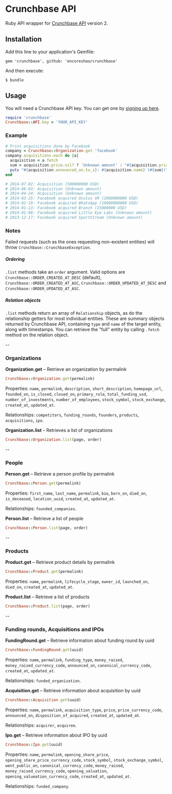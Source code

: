 # Crunchbase API

Ruby API wrapper for [Crunchbase API](https://developer.crunchbase.com/docs) version 2.

## Installation

Add this line to your application's Gemfile:

    gem 'crunchbase', github: 'encoreshao/crunchbase'

And then execute:

    $ bundle

## Usage

You will need a Crunchbase API key. You can get one by [signing up here](https://developer.crunchbase.com).

```ruby
require 'crunchbase'
Crunchbase::API.key = 'YOUR_API_KEY'
```

### Example
```ruby
# Print acquisitions done by Facebook
company = Crunchbase::Organization.get 'facebook'
company.acquisitions.each do |a|
  acquisition = a.fetch
  sum = acquisition.price.nil? ? 'Unknown amount' : "#{acquisition.price} #{acquisition.price_currency_code}"
  puts "#{acquisition.announced_on.to_s}: #{acquisition.name} (#{sum})"
end

# 2014-07-02: Acquisition (500000000 USD)
# 2014-06-03: Acquisition (Unknown amount)
# 2014-04-24: Acquisition (Unknown amount)
# 2014-03-25: Facebook acquired Oculus VR (2000000000 USD)
# 2014-02-19: Facebook acquired WhatsApp (19000000000 USD)
# 2014-01-13: Facebook acquired Branch (15000000 USD)
# 2014-01-08: Facebook acquired Little Eye Labs (Unknown amount)
# 2013-12-17: Facebook acquired SportStream (Unknown amount)
```

### Notes
Failed requests (such as the ones requesting non-existent entities) will throw `Crunchbase::CrunchbaseException`.
##### Ordering
`.list` methods take an `order` argument. Valid options are `Crunchbase::ORDER_CREATED_AT_DESC` (default), `Crunchbase::ORDER_CREATED_AT_ASC`, `Crunchbase::ORDER_UPDATED_AT_DESC` and `Crunchbase::ORDER_UPDATED_AT_ASC`.
##### Relation objects
`.list` methods return an array of `Relationship` objects, as do the relationship getters for most individual entities. These are summary objects returned by Crunchbase API, containing `type` and `name` of the target entity, along with timestamps. You can retrieve the "full" entity by calling `.fetch` method on the relation object.

--

### Organizations

**Organization.get** – Retrieve an organization by permalink
```ruby
Crunchbase::Organization.get(permalink)
```
Properties: `name`, `permalink`, `description`, `short_description`, `homepage_url`, `founded_on`, `is_closed`, `closed_on`, `primary_role`, `total_funding_usd`, `number_of_investments`, `number_of_employees`, `stock_symbol`, `stock_exchange`, `created_at`, `updated_at`.

Relationships: `competitors`, `funding_rounds`, `founders`, `products`, `acquisitions`, `ipo`.


**Organization.list** – Retrieves a list of organizations
```ruby
Crunchbase::Organization.list(page, order)
```
--

### People

**Person.get** – Retrieve a person profile by permalink
```ruby
Crunchbase::Person.get(permalink)
```
Properties: `first_name`, `last_name`, `permalink`, `bio`, `born_on`, `died_on`, `is_deceased`, `location_uuid`, `created_at`, `updated_at`.

Relationships: `founded_companies`.


**Person.list** – Retrieve a list of people
```ruby
Crunchbase::Person.list(page, order)
```
--

### Products

**Product.get** – Retrieve product details by permalink
```ruby
Crunchbase::Product.get(permalink)
```
Properties: `name`, `permalink`, `lifecycle_stage`, `owner_id`, `launched_on`, `died_on`,  `created_at`, `updated_at`.

**Product.list** – Retrieve a list of products
```ruby
Crunchbase::Product.list(page, order)
```
--

### Funding rounds, Acquisitions and IPOs
**FundingRound.get** – Retrieve information about funding round by uuid
```ruby
Crunchbase::FundingRound.get(uuid)
```
Properties: `name`, `permalink`, `funding_type`, `money_raised`, `money_raised_currency_code`,  `announced_on`, `canonical_currency_code`, `created_at`, `updated_at`.

Relationships: `funded_organization`.

**Acquisition.get** – Retrieve information about acquisition by uuid
```ruby
Crunchbase::Acquisition.get(uuid)
```
Properties: `name`, `permalink`, `acquisition_type`, `price`, `price_currency_code`,  `announced_on`, `disposition_of_acquired`, `created_at`, `updated_at`.

Relationships: `acquirer`, `acquiree`.

**Ipo.get** – Retrieve information about IPO by uuid
```ruby
Crunchbase::Ipo.get(uuid)
```
Properties: `name`, `permalink`, `opening_share_price`, `opening_share_price_currency_code`, `stock_symbol`,  `stock_exchange_symbol`, `went_public_on`, `canonical_currency_code`, `money_raised`, `money_raised_currency_code`, `opening_valuation`, `opening_valueation_currency_code`, `created_at`, `updated_at`.

Relationships: `funded_company`.
